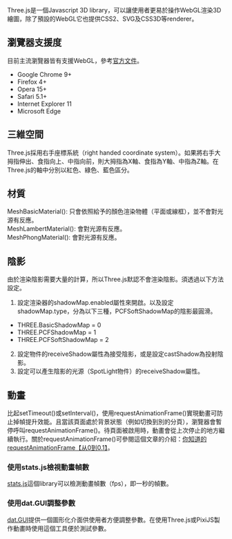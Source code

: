 Three.js是一個Javascript 3D library，可以讓使用者更易於操作WebGL渲染3D繪圖，除了預設的WebGL它也提供CSS2、SVG及CSS3D等renderer。

## 瀏覽器支援度
目前主流瀏覽器皆有支援WebGL，參考[官方文件](https://threejs.org/docs/#manual/en/introduction/Browser-support)。
* Google Chrome 9+
* Firefox 4+
* Opera 15+
* Safari 5.1+
* Internet Explorer 11
* Microsoft Edge

## 三維空間
Three.js採用右手座標系統（right handed coordinate system）。如果將右手大拇指伸出、食指向上、中指向前，則大拇指為X軸、食指為Y軸、中指為Z軸。在Three.js的軸中分別以紅色、綠色、藍色區分。

## 材質
MeshBasicMaterial(): 只會依照給予的顏色渲染物體（平面或線框），並不會對光源有反應。  
MeshLambertMaterial(): 會對光源有反應。  
MeshPhongMaterial(): 會對光源有反應。

## 陰影
由於渲染陰影需要大量的計算，所以Three.js默認不會渲染陰影。須透過以下方法設定。
1. 設定渲染器的shadowMap.enabled屬性來開啟。以及設定shadowMap.type，分為以下三種，PCFSoftShadowMap的陰影最圓滑。
  * THREE.BasicShadowMap = 0
  * THREE.PCFShadowMap = 1
  * THREE.PCFSoftShadowMap = 2
2. 設定物件的receiveShadow屬性為接受陰影，或是設定castShadow為投射陰影。
3. 設定可以產生陰影的光源（SpotLight物件）的receiveShadow屬性。

## 動畫
比起setTimeout()或setInterval()，使用requestAnimationFrame()實現動畫可防止掉幀提升效能。且當該頁面處於背景狀態（例如切換到別的分頁），瀏覽器會暫停呼叫requestAnimationFrame()。待頁面被啟用時，動畫會從上次停止的地方繼續執行。關於requestAnimationFrame()可參閱這個文章的介紹：[你知道的requestAnimationFrame【从0到0.1】](https://juejin.im/post/6844903761102536718)。

### 使用stats.js檢視動畫幀數
[stats.js](https://github.com/mrdoob/stats.js)這個library可以檢測動畫幀數（fps），即一秒的幀數。

### 使用dat.GUI調整參數
[dat.GUI](https://github.com/dataarts/dat.gui)提供一個圖形化介面供使用者方便調整參數。在使用Three.js或PixiJS製作動畫時使用這個工具便於測試參數。